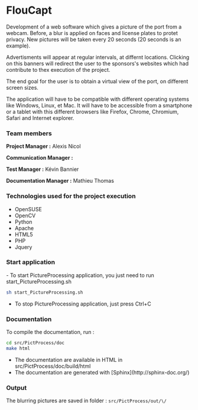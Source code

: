 FlouCapt
========
Development of a web software which gives a picture of the port from a webcam. Before, a blur is applied on faces and license plates to protet privacy. New pictures will be taken every 20 seconds (20 seconds is an example).

Advertisments will appear at regular intervals, at differnt locations. Clicking on this banners will redirect the user to the sponsors's websites which had contribute to thex execution of the project.

The end goal for the user is to obtain a virtual view of the port, on different screen sizes.

The application will have to be compatible with different operating systems like Windows, Linux, et Mac. It will have to be accessible from a smartphone or a tablet with this different browsers like Firefox, Chrome, Chromium, Safari and Internet explorer.




<h3>Team members </h3>

  **Project Manager :** Alexis Nicol
  
  **Communication Manager :** 
  
  **Test Manager :** Kévin Bannier
  
  **Documentation Manager :** Mathieu Thomas
  
<h3>Technologies used for the project execution</h3>
<ul>
<li>OpenSUSE</li>
<li>OpenCV</li>
<li>Python</li>
<li>Apache</li>
<li>HTML5</li>
<li>PHP</li>
<li>Jquery</li>
</ul>


<h3>Start application</h3>
 - To start PictureProcessing application, you just need to run start_PictureProcessing.sh

```sh
sh start_PictureProcessing.sh
```
- To stop PictureProcessing application, just press Ctrl+C

<h3>Documentation</h3>

To compile the documentation, run :
```sh
cd src/PictProcess/doc
make html
```

<ul>
<li>The documentation are available in HTML in src/PictProcess/doc/build/html</li>
<li>The documentation are generated with [Sphinx](http://sphinx-doc.org/)
</ul>


<h3>Output</h3>
The blurring pictures are saved in folder : <code>src/PictProcess/out/\<date\>/</code>
